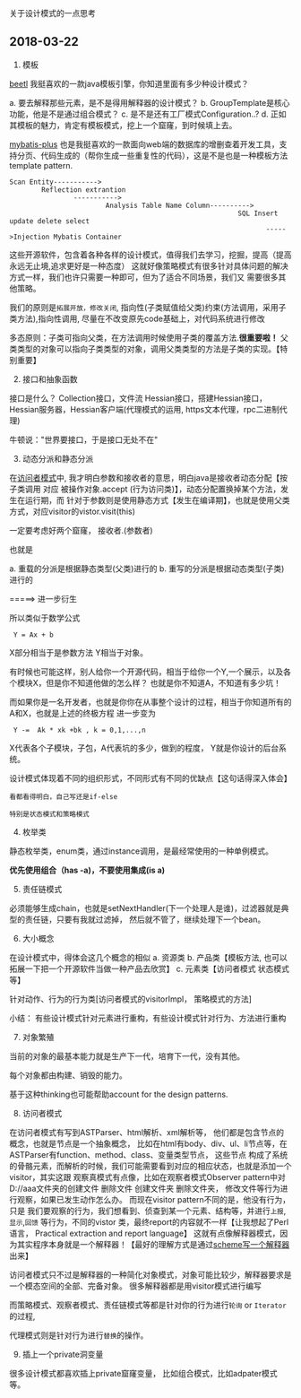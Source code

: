 关于设计模式的一点思考

## 2018-03-22

1. 模板

[beetl][1] 我挺喜欢的一款java模板引擎，你知道里面有多少种设计模式？

a. 要去解释那些元素，是不是得用解释器的设计模式？
b. GroupTemplate是核心功能，他是不是通过组合模式？
c. 是不是还有工厂模式Configuration..?
d. 正如其模板的魅力，肯定有模板模式，挖上一个窟窿，到时候填上去。


[mybatis-plus][2] 也是我挺喜欢的一款面向web端的数据库的增删查着开发工具，支持分页、代码生成的（帮你生成一些重复性的代码），这是不是也是一种模板方法template pattern.

    Scan Entity----------->
            Reflection extrantion
                    ----------->
                            Analysis Table Name Column---------->
                                                             SQL Insert update delete select 
                                                                    ----->Injection Mybatis Container

这些开源软件，包含着各种各样的设计模式，值得我们去学习，挖掘，提高（提高永远无止境,追求更好是一种态度）
这就好像策略模式有很多针对具体问题的解决方式一样，我们也许只需要一种即可，但为了适合不同场景，我们又
需要很多其他策略。

我们的原则是`拓展开放，修改关闭`, 指向性(子类赋值给父类)约束(方法调用，采用子类方法),指向性调用,
尽量在不改变原先code基础上，对代码系统进行修改

多态原则：子类可指向父类，在方法调用时候使用子类的覆盖方法.**很重要啦！**
父类类型的对象可以指向子类类型的对象，调用父类类型的方法是子类的实现。【特别重要】


2. 接口和抽象函数

接口是什么？ Collection接口，文件流
Hessian接口，搭建Hessian接口，Hessian服务器，Hessian客户端(代理模式的运用, https文本代理，rpc二进制代理)

牛顿说："世界要接口，于是接口无处不在"



3. 动态分派和静态分派

在[访问者模式][4]中, 我才明白参数和接收者的意思，明白java是接收者动态分配【按子类调用 对应 被操作对象.accept
(行为访问类)】，动态分配置换掉某个方法，发生在运行期，而
针对于参数则是使用静态方式【发生在编译期】，也就是使用父类方式，对应visitor的vistor.visit(this)

一定要考虑好两个窟窿， 接收者.\(参数者\)

也就是

a. 重载的分派是根据静态类型(父类)进行的
b. 重写的分派是根据动态类型(子类)进行的


=====> 进一步衍生


所以类似于数学公式

```
 Y = Ax + b
```

X部分相当于是参数方法
Y相当于对象。


有时候也可能这样，别人给你一个开源代码，相当于给你一个Y,一个展示，以及各个模块X，但是你不知道他做的怎么样？ 也就是你不知道A，不知道有多少坑！

而如果你是一名开发者，也就是你你在从事整个设计的过程，相当于你知道所有的A和X，也就是上述的终极方程
进一步变为

```
 Y -=  Ak * xk +bk , k = 0,1,...,n
```

X代表各个子模块，子包，A代表坑的多少，做到的程度， Y就是你设计的后台系统。

设计模式体现着不同的组织形式，不同形式有不同的优缺点【这句话得深入体会】

```
看都看得明白，自己写还是if-else

特别是状态模式和策略模式
```

4. 枚举类

静态枚举类，enum类，通过instance调用，是最经常使用的一种单例模式。

**优先使用组合（has -a)，不要使用集成(is a)**

5. 责任链模式

必须能够生成chain，也就是setNextHandler(下一个处理人是谁)，过滤器就是典型的责任链，只要有我就过滤掉，
然后就不管了，继续处理下一个bean。


6. 大小概念

在设计模式中，得体会这几个概念的相似
    a. 资源类
    b. 产品类【模板方法, 也可以拓展一下把一个开源软件当做一种产品去欣赏】
    c. 元素类【访问者模式  状态模式等】

针对动作、行为的行为类[访问者模式的visitorImpl， 策略模式的方法] 

小结： 有些设计模式针对元素进行重构，有些设计模式针对行为、方法进行重构

7. 对象繁殖

当前的对象的最基本能力就是生产下一代，培育下一代，没有其他。

每个对象都由构建、销毁的能力。

基于这种thinking也可能帮助account for the design patterns.

8. 访问者模式

在访问者模式有写到ASTParser、html解析、xml解析等， 他们都是包含节点的概念，也就是节点是一个抽象概念，
比如在html有body、div、ul、li节点等，在ASTParser有function、method、class、变量类型节点， 这些节点
构成了系统的骨骼元素，而解析的时候，我们可能需要看到对应的相应状态，也就是添加一个visitor，其实这跟
观察真模式有点像，比如在观察者模式Observer pattern中对D://aaa文件夹的创建文件 删除文件 创建文件夹 删除文件夹， 修改文件等行为进行观察，如果已发生动作怎么办。 而现在visitor pattern不同的是，他没有行为，只是
我们要观察的行为，我们想看到、侦查到某一个元素、结构等，并进行`上报`,`显示`,`回馈` 等行为，不同的vistor
类，最终report的内容就不一样【让我想起了Perl语言， Practical extraction and report language】
这就有点像解释器模式，因为其实程序本身就是一个解释器！【最好的理解方式是通过[scheme写一个解释器][5]出来】

访问者模式只不过是解释器的一种简化对象模式，对象可能比较少，解释器要求是一个模态空间的全部、完备对象。
很多解释器都是用visitor模式进行编写

而策略模式、观察者模式、责任链模式等都是针对你的行为进行`轮询` or `Iterator`的过程,

代理模式则是针对行为进行`替换`的操作。

9. 插上一个private洞变量

很多设计模式都喜欢插上private窟窿变量， 比如组合模式，比如adpater模式等。


[1]:http://ibeetl.com/guide/#beetl 
[2]:http://mp.baomidou.com/#/?id=%E7%AE%80%E4%BB%8B 
[3]:http://hessian.caucho.com/ 
[4]:https://blog.csdn.net/anxpp/article/details/51224293 
[5]:http://jueqingsizhe66.github.io/blog/2015/05/18/the-little-scheme-and-part-of-tss/ 
